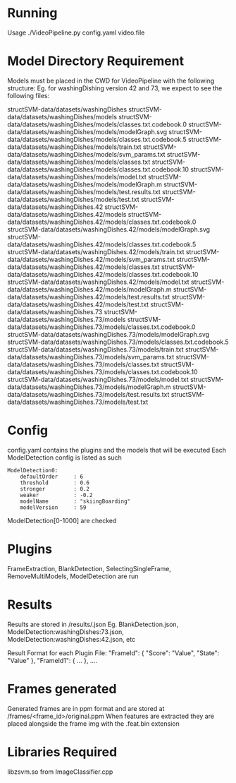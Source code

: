 Running
==========
Usage ./VideoPipeline.py config.yaml video.file

Model Directory Requirement
===========================
Models must be placed in the CWD for VideoPipeline with the following structure:
Eg. for washingDishing version 42 and 73, we expect to see the following files:

structSVM-data/datasets/washingDishes
structSVM-data/datasets/washingDishes/models
structSVM-data/datasets/washingDishes/models/classes.txt.codebook.0
structSVM-data/datasets/washingDishes/models/modelGraph.svg
structSVM-data/datasets/washingDishes/models/classes.txt.codebook.5
structSVM-data/datasets/washingDishes/models/train.txt
structSVM-data/datasets/washingDishes/models/svm_params.txt
structSVM-data/datasets/washingDishes/models/classes.txt
structSVM-data/datasets/washingDishes/models/classes.txt.codebook.10
structSVM-data/datasets/washingDishes/models/model.txt
structSVM-data/datasets/washingDishes/models/modelGraph.m
structSVM-data/datasets/washingDishes/models/test.results.txt
structSVM-data/datasets/washingDishes/models/test.txt
structSVM-data/datasets/washingDishes.42
structSVM-data/datasets/washingDishes.42/models
structSVM-data/datasets/washingDishes.42/models/classes.txt.codebook.0
structSVM-data/datasets/washingDishes.42/models/modelGraph.svg
structSVM-data/datasets/washingDishes.42/models/classes.txt.codebook.5
structSVM-data/datasets/washingDishes.42/models/train.txt
structSVM-data/datasets/washingDishes.42/models/svm_params.txt
structSVM-data/datasets/washingDishes.42/models/classes.txt
structSVM-data/datasets/washingDishes.42/models/classes.txt.codebook.10
structSVM-data/datasets/washingDishes.42/models/model.txt
structSVM-data/datasets/washingDishes.42/models/modelGraph.m
structSVM-data/datasets/washingDishes.42/models/test.results.txt
structSVM-data/datasets/washingDishes.42/models/test.txt
structSVM-data/datasets/washingDishes.73
structSVM-data/datasets/washingDishes.73/models
structSVM-data/datasets/washingDishes.73/models/classes.txt.codebook.0
structSVM-data/datasets/washingDishes.73/models/modelGraph.svg
structSVM-data/datasets/washingDishes.73/models/classes.txt.codebook.5
structSVM-data/datasets/washingDishes.73/models/train.txt
structSVM-data/datasets/washingDishes.73/models/svm_params.txt
structSVM-data/datasets/washingDishes.73/models/classes.txt
structSVM-data/datasets/washingDishes.73/models/classes.txt.codebook.10
structSVM-data/datasets/washingDishes.73/models/model.txt
structSVM-data/datasets/washingDishes.73/models/modelGraph.m
structSVM-data/datasets/washingDishes.73/models/test.results.txt
structSVM-data/datasets/washingDishes.73/models/test.txt

Config
======
config.yaml contains the plugins and the models that will be executed
Each ModelDetection config is listed as such

    ModelDetection0:
        defaultOrder     : 6
        threshold        : 0.6
        stronger         : 0.2
        weaker           : -0.2
        modelName        : "skiingBoarding"
        modelVersion     : 59

ModelDetection[0-1000] are checked

Plugins
=======
FrameExtraction, BlankDetection, SelectingSingleFrame, RemoveMultiModels, ModelDetection are run

Results
=======
Results are stored in <videoDir>/results/<PluginName>.json
Eg. BlankDetection.json, ModelDetection:washingDishes:73.json, ModelDetection:washingDishes:42.json, etc

Result Format for each Plugin File:
"FrameId": { "Score": "Value", "State": "Value" }, "FrameId1": { ... }, ....

Frames generated
================
Generated frames are in ppm format and are stored at <videoDir>/frames/<frame_id>/original.ppm
When features are extracted they are placed alongside the frame img with the .feat.bin extension


Libraries Required
==================
libzsvm.so from ImageClassifier.cpp
